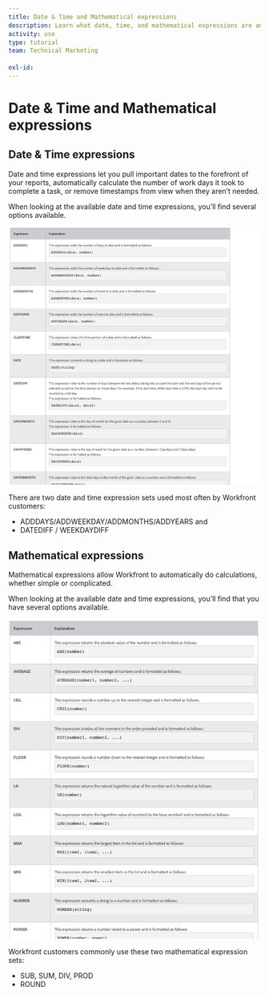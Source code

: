 ```yaml
---
title: Date & Time and Mathematical expressions
description: Learn what date, time, and mathematical expressions are and which ones are available to use when creating custom data in Adobe Workfront.
activity: use
type: tutorial
team: Technical Marketing

exl-id: 
---
```

# Date & Time and Mathematical expressions

## Date & Time expressions

Date and time expressions let you pull important dates to the forefront of your reports, automatically calculate the number of work days it took to complete a task, or remove timestamps from view when they aren’t needed.

When looking at the available date and time expressions, you’ll find several options available.

![Resource management setups one pager](assets/DTM01.png)

There are two date and time expression sets used most often by Workfront customers:

* ADDDAYS/ADDWEEKDAY/ADDMONTHS/ADDYEARS and 
* DATEDIFF / WEEKDAYDIFF

## Mathematical expressions

Mathematical expressions allow Workfront to automatically do calculations, whether simple or complicated.

When looking at the available date and time expressions, you’ll find that you have several options available.

![Resource management setups one pager](assets/math01.png)

Workfront customers commonly use these two mathematical expression sets:

* SUB, SUM, DIV, PROD
* ROUND
